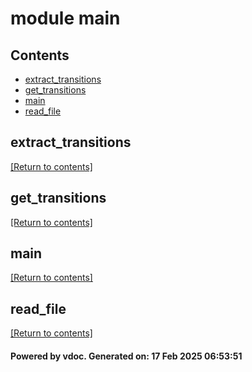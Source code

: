 # module main


## Contents
- [extract_transitions](#extract_transitions)
- [get_transitions](#get_transitions)
- [main](#main)
- [read_file](#read_file)

## extract_transitions
[[Return to contents]](#Contents)

## get_transitions
[[Return to contents]](#Contents)

## main
[[Return to contents]](#Contents)

## read_file
[[Return to contents]](#Contents)

#### Powered by vdoc. Generated on: 17 Feb 2025 06:53:51
